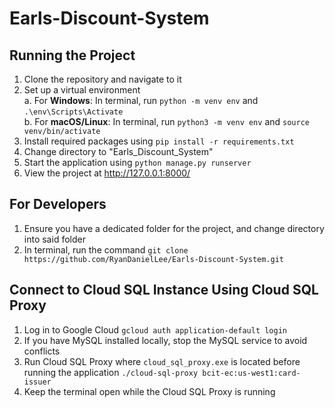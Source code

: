 # Earls-Discount-System

## Running the Project

1. Clone the repository and navigate to it
2. Set up a virtual environment  
   a. For **Windows**: In terminal, run `python -m venv env` and `.\env\Scripts\Activate`  
   b. For **macOS/Linux**: In terminal, run `python3 -m venv env` and `source venv/bin/activate`
3. Install required packages using `pip install -r requirements.txt`
4. Change directory to "Earls_Discount_System"
5. Start the application using `python manage.py runserver`
6. View the project at http://127.0.0.1:8000/

## For Developers

1. Ensure you have a dedicated folder for the project, and change directory into said folder
2. In terminal, run the command `git clone https://github.com/RyanDanielLee/Earls-Discount-System.git`

## Connect to Cloud SQL Instance Using Cloud SQL Proxy

1. Log in to Google Cloud `gcloud auth application-default login`
2. If you have MySQL installed locally, stop the MySQL service to avoid conflicts
3. Run Cloud SQL Proxy where `cloud_sql_proxy.exe` is located before running the application `./cloud-sql-proxy bcit-ec:us-west1:card-issuer`
4. Keep the terminal open while the Cloud SQL Proxy is running
